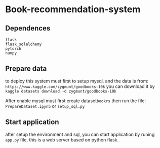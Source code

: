 # Book-recommendation-system

## Dependences
```
flask
flask_sqlalchemy
pytorch
numpy
```

## Prepare data
to deploy this system must first to setup mysql.
and the data is from: `https://www.kaggle.com/zygmunt/goodbooks-10k`
you can download it by `kaggle datasets download -d zygmunt/goodbooks-10k`

After enable mysql must first create dataset`bookrs`
then run the file: `PrepareDataset.ipynb` or `setup_sql.py`

## Start application
after setup the environment and sql, you can start application by runing `app.py` file, this is a web server based on python flask.